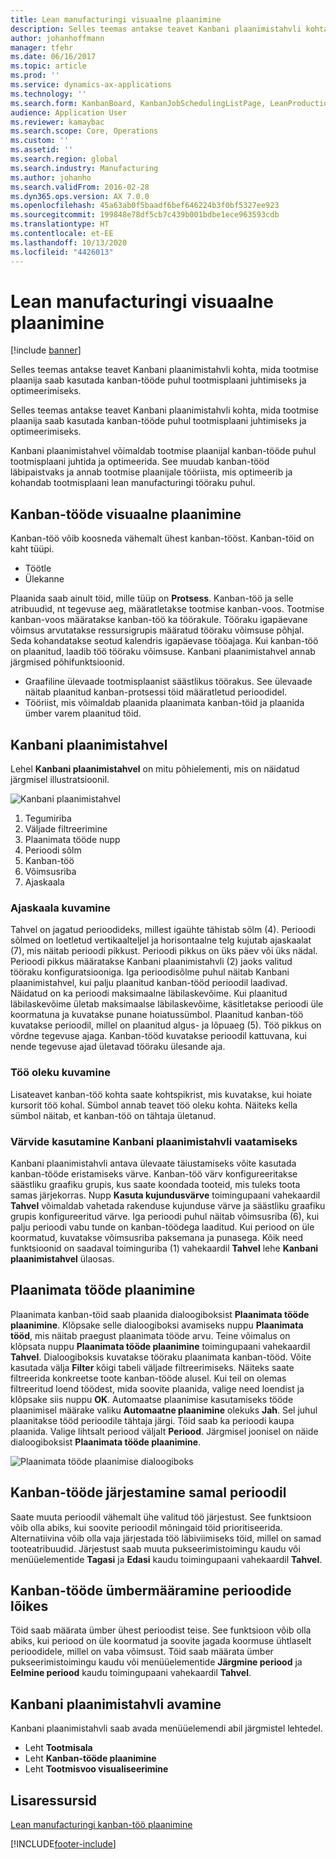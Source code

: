 ```yaml
---
title: Lean manufacturingi visuaalne plaanimine
description: Selles teemas antakse teavet Kanbani plaanimistahvli kohta, mida tootmise plaanija saab kasutada kanban-tööde puhul tootmisplaani juhtimiseks ja optimeerimiseks.
author: johanhoffmann
manager: tfehr
ms.date: 06/16/2017
ms.topic: article
ms.prod: ''
ms.service: dynamics-ax-applications
ms.technology: ''
ms.search.form: KanbanBoard, KanbanJobSchedulingListPage, LeanProductionFlowVisualization, KanbanBoardUnplannedJobs
audience: Application User
ms.reviewer: kamaybac
ms.search.scope: Core, Operations
ms.custom: ''
ms.assetid: ''
ms.search.region: global
ms.search.industry: Manufacturing
ms.author: johanho
ms.search.validFrom: 2016-02-28
ms.dyn365.ops.version: AX 7.0.0
ms.openlocfilehash: 45a63ab0f5baadf6bef646224b3f0bf5327ee923
ms.sourcegitcommit: 199848e78df5cb7c439b001bdbe1ece963593cdb
ms.translationtype: HT
ms.contentlocale: et-EE
ms.lasthandoff: 10/13/2020
ms.locfileid: "4426013"
---
```

# <a name="visual-scheduling-for-lean-manufacturing"></a>Lean manufacturingi visuaalne plaanimine

[!include [banner](../includes/banner.md)]

Selles teemas antakse teavet Kanbani plaanimistahvli kohta, mida tootmise plaanija saab kasutada kanban-tööde puhul tootmisplaani juhtimiseks ja optimeerimiseks.

Selles teemas antakse teavet Kanbani plaanimistahvli kohta, mida tootmise plaanija saab kasutada kanban-tööde puhul tootmisplaani juhtimiseks ja optimeerimiseks.

Kanbani plaanimistahvel võimaldab tootmise plaanijal kanban-tööde puhul tootmisplaani juhtida ja optimeerida. See muudab kanban-tööd läbipaistvaks ja annab tootmise plaanijale tööriista, mis optimeerib ja kohandab tootmisplaani lean manufacturingi tööraku puhul.

## <a name="visual-scheduling-of-kanban-jobs"></a>Kanban-tööde visuaalne plaanimine
Kanban-töö võib koosneda vähemalt ühest kanban-tööst. Kanban-töid on kaht tüüpi.

-   Töötle
-   Ülekanne

Plaanida saab ainult töid, mille tüüp on **Protsess**. Kanban-töö ja selle atribuudid, nt tegevuse aeg, määratletakse tootmise kanban-voos. Tootmise kanban-voos määratakse kanban-töö ka töörakule. Tööraku igapäevane võimsus arvutatakse ressursigrupis määratud tööraku võimsuse põhjal. Seda kohandatakse seotud kalendris igapäevase tööajaga. Kui kanban-töö on plaanitud, laadib töö tööraku võimsuse. Kanbani plaanimistahvel annab järgmised põhifunktsioonid.

-   Graafiline ülevaade tootmisplaanist säästlikus töörakus. See ülevaade näitab plaanitud kanban-protsessi töid määratletud perioodidel.
-   Tööriist, mis võimaldab plaanida plaanimata kanban-töid ja plaanida ümber varem plaanitud töid.

## <a name="kanban-schedule-board"></a>Kanbani plaanimistahvel
Lehel **Kanbani plaanimistahvel** on mitu põhielementi, mis on näidatud järgmisel illustratsioonil. 

![Kanbani plaanimistahvel](./media/kanban-schedule-board-1024x554.png)
1.  Tegumiriba
2.  Väljade filtreerimine
3.  Plaanimata tööde nupp
4.  Perioodi sõlm
5.  Kanban-töö
6.  Võimsusriba
7.  Ajaskaala

### <a name="view-the-time-scale"></a>Ajaskaala kuvamine

Tahvel on jagatud perioodideks, millest igaühte tähistab sõlm (4). Perioodi sõlmed on loetletud vertikaalteljel ja horisontaalne telg kujutab ajaskaalat (7), mis näitab perioodi pikkust. Perioodi pikkus on üks päev või üks nädal. Perioodi pikkus määratakse Kanbani plaanimistahvli (2) jaoks valitud tööraku konfiguratsiooniga. Iga perioodisõlme puhul näitab Kanbani plaanimistahvel, kui palju plaanitud kanban-tööd perioodil laadivad. Näidatud on ka perioodi maksimaalne läbilaskevõime. Kui plaanitud läbilaskevõime ületab maksimaalse läbilaskevõime, käsitletakse perioodi üle koormatuna ja kuvatakse punane hoiatussümbol. Plaanitud kanban-töö kuvatakse perioodil, millel on plaanitud algus- ja lõpuaeg (5). Töö pikkus on võrdne tegevuse ajaga. Kanban-tööd kuvatakse perioodil kattuvana, kui nende tegevuse ajad ületavad tööraku ülesande aja.

### <a name="view-job-status"></a>Töö oleku kuvamine

Lisateavet kanban-töö kohta saate kohtspikrist, mis kuvatakse, kui hoiate kursorit töö kohal. Sümbol annab teavet töö oleku kohta. Näiteks kella sümbol näitab, et kanban-töö on tähtaja ületanud.

### <a name="use-colors-to-view-the-kanban-schedule-board"></a>Värvide kasutamine Kanbani plaanimistahvli vaatamiseks

Kanbani plaanimistahvli antava ülevaate täiustamiseks võite kasutada kanban-tööde eristamiseks värve. Kanban-töö värv konfigureeritakse säästliku graafiku grupis, kus saate koondada tooteid, mis tuleks toota samas järjekorras. Nupp **Kasuta kujundusvärve** toimingupaani vahekaardil **Tahvel** võimaldab vahetada rakenduse kujunduse värve ja säästliku graafiku grupis konfigureeritud värve. Iga perioodi puhul näitab võimsusriba (6), kui palju perioodi vabu tunde on kanban-töödega laaditud. Kui periood on üle koormatud, kuvatakse võimsusriba paksemana ja punasega. Kõik need funktsioonid on saadaval toiminguriba (1) vahekaardil **Tahvel** lehe **Kanbani plaanimistahvel** ülaosas.

## <a name="plan-unplanned-jobs"></a>Plaanimata tööde plaanimine
Plaanimata kanban-töid saab plaanida dialoogiboksist **Plaanimata tööde plaanimine**. Klõpsake selle dialoogiboksi avamiseks nuppu **Plaanimata tööd**, mis näitab praegust plaanimata tööde arvu. Teine võimalus on klõpsata nuppu **Plaanimata tööde plaanimine** toimingupaani vahekaardil **Tahvel**. Dialoogiboksis kuvatakse tööraku plaanimata kanban-tööd. Võite kasutada välja **Filter** kõigi tabeli väljade filtreerimiseks. Näiteks saate filtreerida konkreetse toote kanban-tööde alusel. Kui teil on olemas filtreeritud loend töödest, mida soovite plaanida, valige need loendist ja klõpsake siis nuppu **OK**. Automaatse plaanimise kasutamiseks tööde plaanimisel määrake valiku **Automaatne plaanimine** olekuks **Jah**. Sel juhul plaanitakse tööd perioodile tähtaja järgi. Töid saab ka perioodi kaupa plaanida. Valige lihtsalt periood väljalt **Periood**. Järgmisel joonisel on näide dialoogiboksist **Plaanimata tööde plaanimine**. 

![Plaanimata tööde plaanimise dialoogiboks](./media/plan-unplanned-jobs-1024x564.png)

## <a name="sequence-kanban-jobs-within-the-same-period"></a>Kanban-tööde järjestamine samal perioodil
Saate muuta perioodil vähemalt ühe valitud töö järjestust. See funktsioon võib olla abiks, kui soovite perioodil mõningaid töid prioritiseerida. Alternatiivina võib olla vaja järjestada töö läbiviimiseks töid, millel on samad tooteatribuudid. Järjestust saab muuta pukseerimistoimingu kaudu või menüüelementide **Tagasi** ja **Edasi** kaudu toimingupaani vahekaardil **Tahvel**.

## <a name="reassign-kanban-jobs-across-periods"></a>Kanban-tööde ümbermääramine perioodide lõikes
Töid saab määrata ümber ühest perioodist teise. See funktsioon võib olla abiks, kui periood on üle koormatud ja soovite jagada koormuse ühtlaselt perioodidele, millel on vaba võimsust. Töid saab määrata ümber pukseerimistoimingu kaudu või menüüelementide **Järgmine periood** ja **Eelmine periood** kaudu toimingupaani vahekaardil **Tahvel**.

## <a name="open-the-kanban-schedule-board"></a>Kanbani plaanimistahvli avamine
Kanbani plaanimistahvli saab avada menüüelemendi abil järgmistel lehtedel.

-   Leht **Tootmisala**
-   Leht **Kanban-tööde plaanimine**
-   Leht **Tootmisvoo visualiseerimine**


<a name="additional-resources"></a>Lisaressursid
--------

[Lean manufacturingi kanban-töö plaanimine](lean-manufacturing-kanban-job-scheduling.md)



[!INCLUDE[footer-include](../../includes/footer-banner.md)]